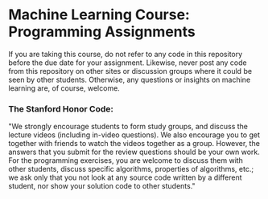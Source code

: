 # Machine Learning Course: Programming Assignments 
If you are taking this course, do not refer to any code in this repository before the due date for your assignment. Likewise, never post any code from this repository on other sites or discussion groups where it could be seen by other students. Otherwise, any questions or insights on machine learning are, of course, welcome. 

### The Stanford Honor Code:  
"We strongly encourage students to form study groups, and discuss the lecture videos (including in-video questions). We also encourage you to get together with friends to watch the videos together as a group. However, the answers that you submit for the review questions should be your own work. For the programming exercises, you are welcome to discuss them with other students, discuss specific algorithms, properties of algorithms, etc.; we ask only that you not look at any source code written by a different student, nor show your solution code to other students."
